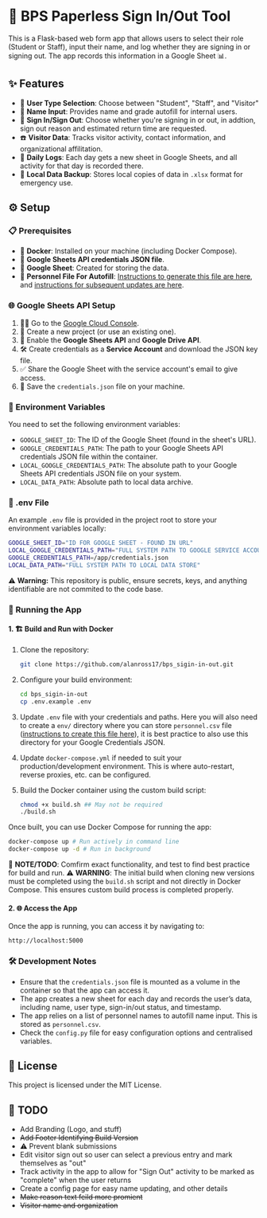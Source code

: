 # 🚪 BPS Paperless Sign In/Out Tool

This is a Flask-based web form app that allows users to select their role (Student or Staff), input their name, and log whether they are signing in or signing out. The app records this information in a Google Sheet 📊.

## ✨ Features

- 👥 **User Type Selection**: Choose between "Student", "Staff", and "Visitor"
- 📝 **Name Input**: Provides name and grade autofill for internal users.
- 🔄 **Sign In/Sign Out**: Choose whether you're signing in or out, in addtion, sign out reason and estimated return time are requested.
- ☎️ **Visitor Data**: Tracks visitor activity, contact information, and organizational affilitation.
- 📅 **Daily Logs**: Each day gets a new sheet in Google Sheets, and all activity for that day is recorded there.
- 💾 **Local Data Backup**: Stores local copies of data in `.xlsx` format for emergency use.

## ⚙️ Setup

### 📋 Prerequisites

- 🐳 **Docker**: Installed on your machine (including Docker Compose).
- 📄 **Google Sheets API credentials JSON file**.
- 📝 **Google Sheet**: Created for storing the data.
- 👥 **Personnel File For Autofill**: [Instructions to generate this file are here](./docs/personnel-setup.md), and [instructions for subsequent updates are here](./docs/personnel-updates.md).

### 🌐 Google Sheets API Setup

1. 🧑‍💻 Go to the [Google Cloud Console](https://console.cloud.google.com/).
2. 🌟 Create a new project (or use an existing one).
3. 🔌 Enable the **Google Sheets API** and **Google Drive API**.
4. 🛠 Create credentials as a **Service Account** and download the JSON key file.
5. ✅ Share the Google Sheet with the service account's email to give access.
6. 💾 Save the `credentials.json` file on your machine.

### 🔑 Environment Variables

You need to set the following environment variables:

- `GOOGLE_SHEET_ID`: The ID of the Google Sheet (found in the sheet's URL).
- `GOOGLE_CREDENTIALS_PATH`: The path to your Google Sheets API credentials JSON file within the container.
- `LOCAL_GOOGLE_CREDENTIALS_PATH`: The absolute path to your Google Sheets API credentials JSON file on your system.
- `LOCAL_DATA_PATH`: Absolute path to local data archive.

### 📁 .env File

An example `.env` file is provided in the project root to store your environment variables locally:

```bash
GOOGLE_SHEET_ID="ID FOR GOOGLE SHEET - FOUND IN URL"
LOCAL_GOOGLE_CREDENTIALS_PATH="FULL SYSTEM PATH TO GOOGLE SERVICE ACCOUNT CREDENTIALS JSON FILE"
GOOGLE_CREDENTIALS_PATH=/app/credentials.json
LOCAL_DATA_PATH="FULL SYSTEM PATH TO LOCAL DATA STORE"
```

⚠️ **Warning:** This repository is public, ensure secrets, keys, and anything identifiable are not commited to the code base. 

### 🚀 Running the App

#### 1. 🏗 Build and Run with Docker

1. Clone the repository:
    ```bash
    git clone https://github.com/alanross17/bps_sigin-in-out.git
    ```

2. Configure your build environment:
    ```bash
    cd bps_sigin-in-out
    cp .env.example .env
    ```
3. Update `.env` file with your credentials and paths. Here you will also need to create a `env/` directory where you can store `personnel.csv` file ([instructions to create this file here](./docs/personnel-setup.md)), it is best practice to also use this directory for your Google Credentials JSON.

3. Update `docker-compose.yml` if needed to suit your production/development environment. This is where auto-restart, reverse proxies, etc. can be configured.

4. Build the Docker container using the custom build script:
    ```bash
    chmod +x build.sh ## May not be required
    ./build.sh
    ```

Once built, you can use Docker Compose for running the app:

```bash
docker-compose up # Run actively in command line
docker-compose up -d # Run in background
```

📝 **NOTE/TODO**: Comfirm exact functionality, and test to find best practice for build and run.
⚠️ **WARNING**: The initial build when cloning new versions must be completed using the `build.sh` script and not directly in Docker Compose. This ensures custom build process is completed properly.

#### 2. 🌐 Access the App

Once the app is running, you can access it by navigating to:

```
http://localhost:5000
```

### 🛠 Development Notes

- Ensure that the `credentials.json` file is mounted as a volume in the container so that the app can access it.
- The app creates a new sheet for each day and records the user’s data, including name, user type, sign-in/out status, and timestamp.
- The app relies on a list of personnel names to autofill name input. This is stored as `personnel.csv`.
- Check the `config.py` file for easy configuration options and centralised variables.

## 📄 License

This project is licensed under the MIT License.


## 📝 TODO
- Add Branding (Logo, and stuff)
- ~~Add Footer Identifying Build Version~~
- ⚠️ Prevent blank submissions
- Edit visitor sign out so user can select a previous entry and mark themselves as "out"
- Track activity in the app to allow for "Sign Out" activity to be marked as "complete" when the user returns
- Create a config page for easy name updating, and other details
- ~~Make reason text feild more promient~~
- ~~Visitor name and organization~~
